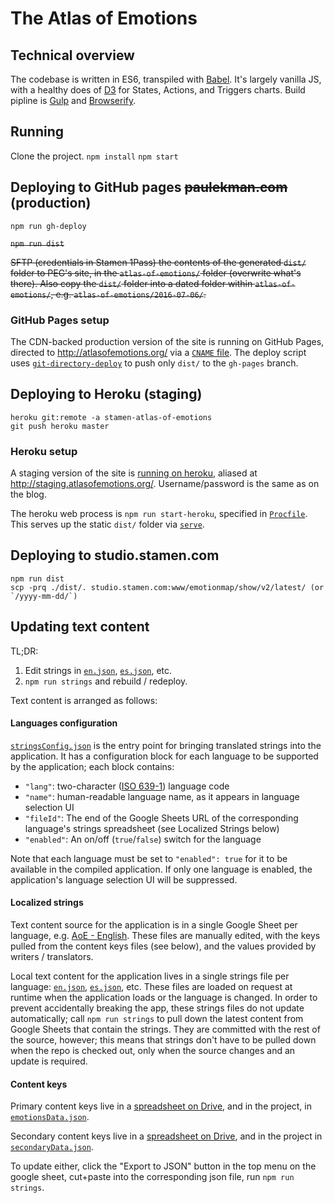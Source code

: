 # The Atlas of Emotions

## Technical overview

The codebase is written in ES6, transpiled with [Babel](https://babeljs.io/). It's largely vanilla JS, with a healthy does of [D3](https://d3js.org/) for States, Actions, and Triggers charts. Build pipline is [Gulp](http://gulpjs.com/) and [Browserify](http://browserify.org/).


## Running

Clone the project.
`npm install`
`npm start`

## Deploying to GitHub pages ~~paulekman.com~~ (production)

`npm run gh-deploy`

~~`npm run dist`~~

~~SFTP (credentials in Stamen 1Pass) the contents of the generated `dist/` folder to PEG's site, in the `atlas-of-emotions/` folder (overwrite what's there). Also copy the `dist/` folder into a dated folder within `atlas-of-emotions/`, e.g. `atlas-of-emotions/2016-07-06/`.~~


### GitHub Pages setup

The CDN-backed production version of the site is running on GitHub Pages, directed to http://atlasofemotions.org/ via a [`CNAME` file](https://github.com/stamen/atlas-of-emotions/blob/gh-pages/CNAME). The deploy script uses [`git-directory-deploy`](https://www.npmjs.com/package/git-directory-deploy) to push only `dist/` to the `gh-pages` branch.

## Deploying to Heroku (staging)

```
heroku git:remote -a stamen-atlas-of-emotions
git push heroku master
```

### Heroku setup

A staging version of the site is [running on heroku](http://stamen-atlas-of-emotions.herokuapp.com), aliased at http://staging.atlasofemotions.org/. Username/password is the same as on the blog.

The heroku web process is `npm run start-heroku`, specified in [`Procfile`](https://github.com/stamen/atlas-of-emotions/blob/master/Procfile). This serves up the static `dist/` folder via [`serve`](https://www.npmjs.com/package/serve).

## Deploying to studio.stamen.com

```
npm run dist
scp -prq ./dist/. studio.stamen.com:www/emotionmap/show/v2/latest/ (or `/yyyy-mm-dd/`)
```

## Updating text content

TL;DR:
1. Edit strings in [`en.json`](./static/strings/langs/es.json), [`es.json`](./static/strings/langs/es.json), etc.
2. `npm run strings` and rebuild / redeploy.

Text content is arranged as follows:

#### Languages configuration

[`stringsConfig.json`](./static/strings/stringsConfig.json) is the entry point for bringing translated strings into the application. It has a configuration block for each language to be supported by the application; each block contains:
- `"lang"`: two-character ([ISO 639-1](https://en.wikipedia.org/wiki/ISO_639-1)) language code
- `"name"`: human-readable language name, as it appears in language selection UI
- `"fileId"`: The end of the Google Sheets URL of the corresponding language's strings spreadsheet (see Localized Strings below)
- `"enabled"`: An on/off (`true`/`false`) switch for the language

Note that each language must be set to `"enabled": true` for it to be available in the compiled application. If only one language is enabled, the application's language selection UI will be suppressed.

#### Localized strings

Text content source for the application is in a single Google Sheet per language, e.g. [AoE - English](https://docs.google.com/spreadsheets/d/1mZH66DoV1F3f1k2cP1jo5t7ApcaSIzl5Xycw_oUSPNo/edit#gid=0). These files are manually edited, with the keys pulled from the content keys files (see below), and the values provided by writers / translators.

Local text content for the application lives in a single strings file per language: [`en.json`](./static/strings/langs/es.json), [`es.json`](./static/strings/langs/es.json), etc. These files are loaded on request at runtime when the application loads or the language is changed. In order to prevent accidentally breaking the app, these strings files do not update automatically; call `npm run strings` to pull down the latest content from Google Sheets that contain the strings. They are committed with the rest of the source, however; this means that strings don't have to be pulled down when the repo is checked out, only when the source changes and an update is required.

#### Content keys
Primary content keys live in a [spreadsheet on Drive](https://docs.google.com/spreadsheets/d/1d9_u-7heRc1VHHOJQpvLqXOMXfSgmNBT9olpWk2cdvE/edit#gid=0), and in the project, in [`emotionsData.json`](https://github.com/stamen/atlas-of-emotions/blob/master/static/strings/emotionsData.json).

Secondary content keys live in a [spreadsheet on Drive](https://docs.google.com/a/stamen.com/spreadsheets/d/1eNeWj8q3geMb8HZsSR9ZT7vmFzXSR7nzd9nKNrvE1Ko/edit?usp=drive_web), and in the project in [`secondaryData.json`](https://github.com/stamen/atlas-of-emotions/blob/master/static/strings/secondaryData.json).

To update either, click the "Export to JSON" button in the top menu on the google sheet, cut+paste into the corresponding json file, run `npm run strings`.
